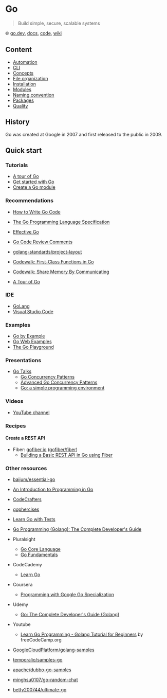 # Go

> Build simple, secure, scalable systems

🌐 [go.dev](https://go.dev/), [docs](https://go.dev/doc/), [code](https://github.com/golang/go), [wiki](https://go.dev/wiki/)

## Content

- [Automation](go-automation.md)
- [CLI](go-cli.md)
- [Concepts](go-concepts.md)
- [File organization](go-file-organization.md)
- [Installation](go-installation.md)
- [Modules](go-modules.md)
- [Naming convention](go-naming-convention.md)
- [Packages](go-packages.md)
- [Quality](go-quality.md)

## History

Go was created at Google in 2007 and first released to the public in 2009.

## Quick start

### Tutorials

- [A tour of Go](https://go.dev/tour/list)
- [Get started with Go](https://go.dev/doc/tutorial/getting-started)
- [Create a Go module](https://go.dev/doc/tutorial/create-module)

### Recommendations

- [How to Write Go Code](https://go.dev/doc/code)
- [The Go Programming Language Specification](https://go.dev/ref/spec)
- [Effective Go](https://go.dev/doc/effective_go)
- [Go Code Review Comments](https://go.dev/wiki/CodeReviewComments)

- [golang-standards/project-layout](https://github.com/golang-standards/project-layout)
- [Codewalk: First-Class Functions in Go](https://golang.org/doc/codewalk/functions/)
- [Codewalk: Share Memory By Communicating](https://golang.org/doc/codewalk/sharemem/)
- [A Tour of Go](https://research.swtch.com/gotour)

### IDE

- [GoLang](../../companies/jetbrains/goland.md)
- [Visual Studio Code](../../companies/microsoft/vscode-go.md)

### Examples

- [Go by Example](https://gobyexample.com/)
- [Go Web Examples](https://gowebexamples.com/)
- [The Go Playground](https://go.dev/play/)

### Presentations

- [Go Talks](https://talks.golang.org/)
  - [Go Concurrency Patterns](https://talks.golang.org/2012/concurrency.slide#1)
  - [Advanced Go Concurrency Patterns](https://talks.golang.org/2013/advconc.slide#1)
  - [Go: a simple programming environment](https://talks.golang.org/2012/simple.slide#1)

### Videos

- [YouTube channel](https://www.youtube.com/watch?v=ytEkHepK08c&list=PLVgT4AuZGeoB85rHU6nc7DL7j90AmBZpV)

### Recipes

#### Create a REST API

- Fiber: [gofiber.io](https://gofiber.io/) ([gofiber/fiber](https://github.com/gofiber/fiber))
  - [Building a Basic REST API in Go using Fiber](https://tutorialedge.net/golang/basic-rest-api-go-fiber/)

### Other resources

- [baijum/essential-go](https://github.com/baijum/essential-go)

- [An Introduction to Programming in Go](https://www.golang-book.com/books/intro)
- [CodeCrafters](https://app.codecrafters.io/tracks/go)
- [gophercises](https://gophercises.com/)
- [Learn Go with Tests](https://quii.gitbook.io/learn-go-with-tests/)
- [Go Programming (Golang): The Complete Developer's Guide](https://zerotomastery.io/courses/learn-golang/)
- Pluralsight
  - [Go Core Language](https://app.pluralsight.com/paths/skill/go-core-language)
  - [Go Fundamentals](https://www.pluralsight.com/courses/go-fundamentals)
- CodeCademy
  - [Learn Go](https://www.codecademy.com/learn/learn-go)
- Coursera
  - [Programming with Google Go Specialization](https://www.coursera.org/specializations/google-golang)
- Udemy
  - [Go: The Complete Developer's Guide (Golang)](https://www.udemy.com/course/go-the-complete-developers-guide/)
- Youtube
  - [Learn Go Programming - Golang Tutorial for Beginners](https://www.youtube.com/watch?v=YS4e4q9oBaU) by freeCodeCamp.org

- [GoogleCloudPlatform/golang-samples](https://github.com/GoogleCloudPlatform/golang-samples)
- [temporalio/samples-go](https://github.com/temporalio/samples-go)
- [apache/dubbo-go-samples](https://github.com/apache/dubbo-go-samples)
- [minghsu0107/go-random-chat](https://github.com/minghsu0107/go-random-chat)
- [betty200744/ultimate-go](https://github.com/betty200744/ultimate-go)
